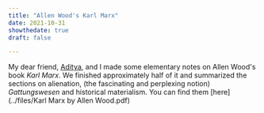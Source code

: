 ```yaml
---
title: "Allen Wood's Karl Marx"
date: 2021-10-31
showthedate: true
draft: false

---
```


My dear friend, [Aditya](https://adityadwarkesh.github.io), and I made some elementary notes on Allen Wood's book *Karl Marx*. We finished approximately half of it and summarized the sections on alienation, (the fascinating and perplexing notion) *Gattungswesen* and historical materialism. You can find them [here](../files/Karl Marx by Allen Wood.pdf)